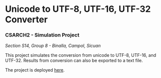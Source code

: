 # Unicode to UTF-8, UTF-16, UTF-32 Converter

### CSARCH2 -  Simulation Project
*Section S14, Group 8 - Binalla, Campol, Sicuan*

This project simulates the conversion from unicode to UTF-8, UTF-16, and UTF-32. Results from conversion can also be exported to a text file.

The project is deployed [here](https://viktoria-ls.github.io/csarch2-simulation/).
